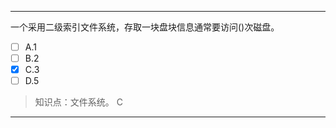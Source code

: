 ---
一个采用二级索引文件系统，存取一块盘块信息通常要访问()次磁盘。
- [ ] A.1 
- [ ] B.2 
- [x] C.3 
- [ ] D.5

> 知识点：文件系统。
> C

---